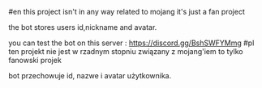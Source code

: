 #en
this project isn't in any way related to mojang
it's just a fan project

the bot stores users id,nickname and avatar.

you can test the bot on this server : https://discord.gg/BshSWFYMmg
#pl
ten projekt nie jest w rzadnym stopniu związany z mojang'iem
to tylko fanowski projek

bot przechowuje id, nazwe i avatar użytkownika.
